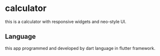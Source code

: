 # calculator

this is a calculator with responsive widgets and neo-style UI.

## Language

this app programmed and developed by dart language in flutter framework.
